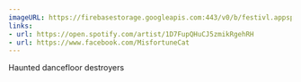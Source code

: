 ```yaml
---
imageURL: https://firebasestorage.googleapis.com:443/v0/b/festivl.appspot.com/o/userContent%2F0240771C-9E43-435C-9F90-34ED88B2FF87.png?alt=media&token=eab0fc6f-f86c-442d-a2e4-1257d343ba60
links:
- url: https://open.spotify.com/artist/1D7FupQHuCJ5zmikRgehRH
- url: https://www.facebook.com/MisfortuneCat
---
```

Haunted dancefloor destroyers 